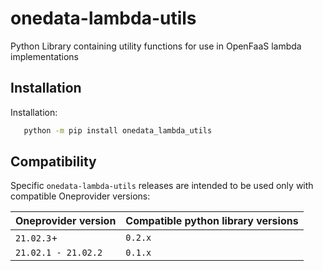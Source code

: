 onedata-lambda-utils
========================
Python Library containing utility functions for use in OpenFaaS lambda implementations

## Installation

Installation:
```bash
   python -m pip install onedata_lambda_utils
```

## Compatibility

Specific `onedata-lambda-utils` releases are intended to be used only with compatible Oneprovider versions:

| Oneprovider version | Compatible python library versions |
|---------------------|------------------------------------|
| `21.02.3`+          | `0.2.x`                            |
| `21.02.1 - 21.02.2` | `0.1.x`                            |
